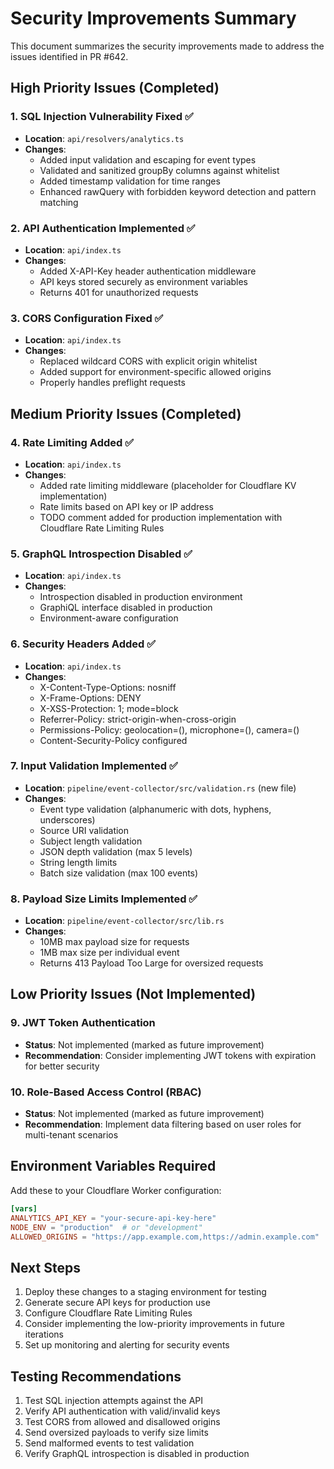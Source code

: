 # Security Improvements Summary

This document summarizes the security improvements made to address the issues identified in PR #642.

## High Priority Issues (Completed)

### 1. SQL Injection Vulnerability Fixed ✅
- **Location**: `api/resolvers/analytics.ts`
- **Changes**: 
  - Added input validation and escaping for event types
  - Validated and sanitized groupBy columns against whitelist
  - Added timestamp validation for time ranges
  - Enhanced rawQuery with forbidden keyword detection and pattern matching

### 2. API Authentication Implemented ✅
- **Location**: `api/index.ts`
- **Changes**:
  - Added X-API-Key header authentication middleware
  - API keys stored securely as environment variables
  - Returns 401 for unauthorized requests

### 3. CORS Configuration Fixed ✅
- **Location**: `api/index.ts`
- **Changes**:
  - Replaced wildcard CORS with explicit origin whitelist
  - Added support for environment-specific allowed origins
  - Properly handles preflight requests

## Medium Priority Issues (Completed)

### 4. Rate Limiting Added ✅
- **Location**: `api/index.ts`
- **Changes**:
  - Added rate limiting middleware (placeholder for Cloudflare KV implementation)
  - Rate limits based on API key or IP address
  - TODO comment added for production implementation with Cloudflare Rate Limiting Rules

### 5. GraphQL Introspection Disabled ✅
- **Location**: `api/index.ts`
- **Changes**:
  - Introspection disabled in production environment
  - GraphiQL interface disabled in production
  - Environment-aware configuration

### 6. Security Headers Added ✅
- **Location**: `api/index.ts`
- **Changes**:
  - X-Content-Type-Options: nosniff
  - X-Frame-Options: DENY
  - X-XSS-Protection: 1; mode=block
  - Referrer-Policy: strict-origin-when-cross-origin
  - Permissions-Policy: geolocation=(), microphone=(), camera=()
  - Content-Security-Policy configured

### 7. Input Validation Implemented ✅
- **Location**: `pipeline/event-collector/src/validation.rs` (new file)
- **Changes**:
  - Event type validation (alphanumeric with dots, hyphens, underscores)
  - Source URI validation
  - Subject length validation
  - JSON depth validation (max 5 levels)
  - String length limits
  - Batch size validation (max 100 events)

### 8. Payload Size Limits Implemented ✅
- **Location**: `pipeline/event-collector/src/lib.rs`
- **Changes**:
  - 10MB max payload size for requests
  - 1MB max size per individual event
  - Returns 413 Payload Too Large for oversized requests

## Low Priority Issues (Not Implemented)

### 9. JWT Token Authentication
- **Status**: Not implemented (marked as future improvement)
- **Recommendation**: Consider implementing JWT tokens with expiration for better security

### 10. Role-Based Access Control (RBAC)
- **Status**: Not implemented (marked as future improvement)
- **Recommendation**: Implement data filtering based on user roles for multi-tenant scenarios

## Environment Variables Required

Add these to your Cloudflare Worker configuration:

```toml
[vars]
ANALYTICS_API_KEY = "your-secure-api-key-here"
NODE_ENV = "production"  # or "development"
ALLOWED_ORIGINS = "https://app.example.com,https://admin.example.com"  # Optional additional origins
```

## Next Steps

1. Deploy these changes to a staging environment for testing
2. Generate secure API keys for production use
3. Configure Cloudflare Rate Limiting Rules
4. Consider implementing the low-priority improvements in future iterations
5. Set up monitoring and alerting for security events

## Testing Recommendations

1. Test SQL injection attempts against the API
2. Verify API authentication with valid/invalid keys
3. Test CORS from allowed and disallowed origins
4. Send oversized payloads to verify size limits
5. Send malformed events to test validation
6. Verify GraphQL introspection is disabled in production